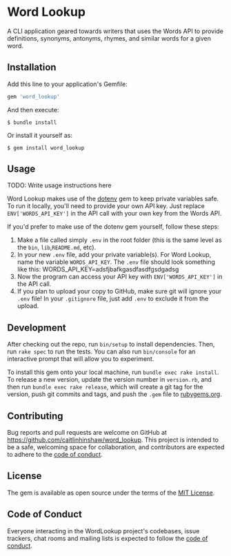 # Word Lookup

A CLI application geared towards writers that uses the Words API to provide definitions, synonyms, antonyms, rhymes, and similar words for a given word.

## Installation

Add this line to your application's Gemfile:

```ruby
gem 'word_lookup'
```

And then execute:

    $ bundle install

Or install it yourself as:

    $ gem install word_lookup

## Usage

TODO: Write usage instructions here

Word Lookup makes use of the [dotenv](https://github.com/bkeepers/dotenv)
gem to keep private variables safe. To run it locally, you'll need to provide
your own API key. Just replace `ENV['WORDS_API_KEY']` in the API call with your
own key from the Words API.

If you'd prefer to make use of the dotenv gem yourself, follow these steps:

1. Make a file called simply `.env` in the root folder (this is the same level
   as the `bin`, `lib`,`README.md`, etc).
2. In your new `.env` file, add your private variable(s). For Word Lookup, name
   the variable `WORDS_API_KEY`. The `.env` file should look something like this:
    WORDS_API_KEY=adsfjbafkgasdfasdfgsdgadsg
3. Now the program can access your API key with `ENV['WORDS_API_KEY']` in the
   API call.
4. If you plan to upload your copy to GitHub, make sure git will ignore your
   `.env` file! In your `.gitignore` file, just add `.env` to exclude it from the upload.

## Development

After checking out the repo, run `bin/setup` to install dependencies. Then, run `rake spec` to run the tests. You can also run `bin/console` for an interactive prompt that will allow you to experiment.

To install this gem onto your local machine, run `bundle exec rake install`. To release a new version, update the version number in `version.rb`, and then run `bundle exec rake release`, which will create a git tag for the version, push git commits and tags, and push the `.gem` file to [rubygems.org](https://rubygems.org).

## Contributing

Bug reports and pull requests are welcome on GitHub at <https://github.com/caitlinhinshaw/word_lookup>. This project is intended to be a safe, welcoming space for collaboration, and contributors are expected to adhere to the [code of conduct](https://github.com/caitlinhinshaw/word_lookup/blob/master/CODE_OF_CONDUCT.md).


## License

The gem is available as open source under the terms of the [MIT License](https://opensource.org/licenses/MIT).

## Code of Conduct

Everyone interacting in the WordLookup project's codebases, issue trackers, chat rooms and mailing lists is expected to follow the [code of conduct](https://github.com/caitlinhinshaw/word_lookup/blob/master/CODE_OF_CONDUCT.md).
